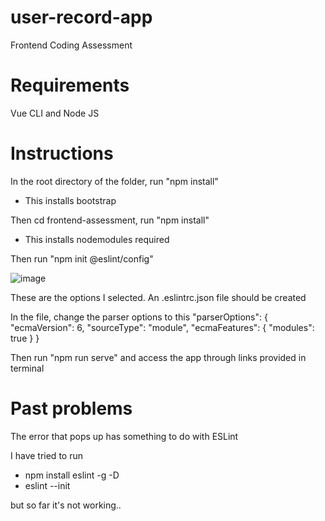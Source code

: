 # user-record-app
Frontend Coding Assessment

# Requirements
Vue CLI and Node JS

# Instructions
In the root directory of the folder, run "npm install"
- This installs bootstrap

Then cd frontend-assessment, run "npm install"
- This installs nodemodules required

Then run "npm init @eslint/config"

![image](https://github.com/Dextre534/user-record-app/assets/91522845/448dba1b-6cc5-43ec-8317-8282fcacfdd6)

These are the options I selected. 
An .eslintrc.json file should be created

In the file, change the parser options to this
"parserOptions": {
        "ecmaVersion": 6,
        "sourceType": "module",
        "ecmaFeatures": {
            "modules": true
        }
    }


Then run "npm run serve" and access the app through links provided in terminal

# Past problems

The error that pops up has something to do with ESLint

I have tried to run 

- npm install eslint -g -D
- eslint --init

but so far it's not working..
